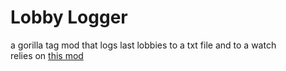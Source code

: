 ﻿# Lobby Logger
a gorilla tag mod that logs last lobbies to a txt file and to a watch<br/>
relies on [this mod](https://github.com/arielthemonke/GorillaStats/releases)
